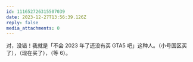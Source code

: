 ```yaml
---
id: 111652726315507039
date: 2023-12-27T13:56:39.126Z
reply: false
media_attachments: 0
---
```


对，没错！我就是「不会 2023 年了还没有买 GTA5 吧」这种人。（小号国区买了），（现在买了），（等 6）。

